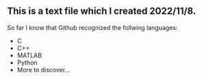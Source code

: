 ## This is a text file which I created 2022/11/8.
So far I know that Github recognized the follwing languages:
- C
- C++
- MATLAB
- Python
- More to discover...
